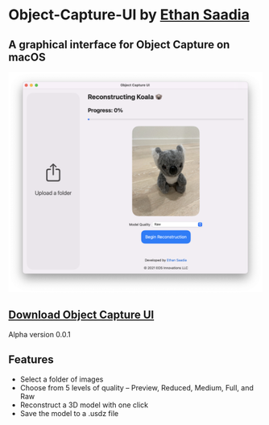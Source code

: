# Object-Capture-UI by [Ethan Saadia](http://twitter.com/ethansaadia)
## A graphical interface for Object Capture on macOS

![Screenshot of the app](screenshot.png)

## [Download Object Capture UI](https://github.com/eospi/Object-Capture-UI/raw/main/Object%20Capture%20UI.zip)
Alpha version 0.0.1

## Features
- Select a folder of images 
- Choose from 5 levels of quality – Preview, Reduced, Medium, Full, and Raw
- Reconstruct a 3D model with one click
- Save the model to a .usdz file